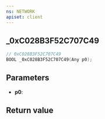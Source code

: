 ```yaml
---
ns: NETWORK
apiset: client
---
```

## _0xC028B3F52C707C49

```c
// 0xC028B3F52C707C49
BOOL _0xC028B3F52C707C49(Any p0);
```


## Parameters
* **p0**:

## Return value

